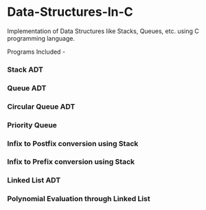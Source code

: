 # Data-Structures-In-C
Implementation of Data Structures like Stacks, Queues, etc. using C programming language.

Programs Included -

### Stack ADT
### Queue ADT
### Circular Queue ADT
### Priority Queue
### Infix to Postfix conversion using Stack
### Infix to Prefix conversion using Stack
### Linked List ADT
### Polynomial Evaluation through Linked List
